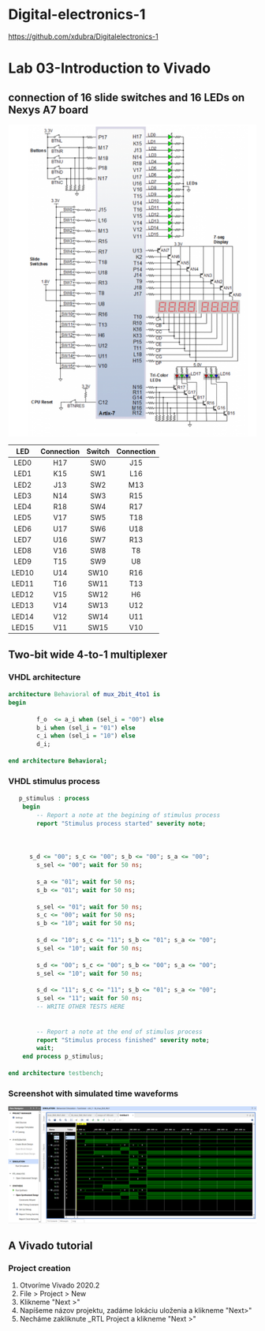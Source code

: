 # Digital-electronics-1
https://github.com/xdubra/Digitalelectronics-1
# Lab 03-Introduction to Vivado
## connection of 16 slide switches and 16 LEDs on Nexys A7 board

![Screenshot od EDA Playground](image3/obrazok.png)

| LED | Connection | Switch | Connection | 
| :-: | :-: | :-: | :-: |
| LED0 | H17 | SW0 | J15 |
| LED1 | K15 | SW1 | L16 |
| LED2 | J13 | SW2 | M13 |
| LED3 | N14 | SW3 | R15 |
| LED4 | R18 | SW4 | R17 |
| LED5 | V17 | SW5 | T18 |
| LED6 | U17 | SW6 | U18 |
| LED7 | U16 | SW7 | R13 |
| LED8 | V16 | SW8 | T8 |
| LED9 | T15 | SW9 | U8 |
| LED10 | U14 | SW10 | R16 |
| LED11 | T16 | SW11 | T13 |
| LED12 | V15 | SW12 | H6 |
| LED13 | V14 | SW13 | U12 |
| LED14 | V12 | SW14 | U11 |
| LED15 | V11 | SW15 | V10 |

## Two-bit wide 4-to-1 multiplexer
### VHDL architecture

```vhdl
architecture Behavioral of mux_2bit_4to1 is
begin
    
        f_o  <= a_i when (sel_i = "00") else
		b_i when (sel_i = "01") else
		c_i when (sel_i = "10") else
		d_i;
 
end architecture Behavioral;
```
### VHDL stimulus process

```vhdl
   p_stimulus : process
    begin
        -- Report a note at the begining of stimulus process
        report "Stimulus process started" severity note;


        
      s_d <= "00"; s_c <= "00"; s_b <= "00"; s_a <= "00";
        s_sel <= "00"; wait for 50 ns;
        
        s_a <= "01"; wait for 50 ns;
        s_b <= "01"; wait for 50 ns;
        
        s_sel <= "01"; wait for 50 ns;
        s_c <= "00"; wait for 50 ns;
        s_b <= "10"; wait for 50 ns;
        
        s_d <= "10"; s_c <= "11"; s_b <= "01"; s_a <= "00"; 
        s_sel <= "10"; wait for 50 ns;
        
        s_d <= "00"; s_c <= "00"; s_b <= "00"; s_a <= "00"; 
        s_sel <= "10"; wait for 50 ns;
        
        s_d <= "11"; s_c <= "11"; s_b <= "01"; s_a <= "00";
        s_sel <= "11"; wait for 50 ns;
        -- WRITE OTHER TESTS HERE


        -- Report a note at the end of stimulus process
        report "Stimulus process finished" severity note;
        wait;
    end process p_stimulus;

end architecture testbench;
```

### Screenshot with simulated time waveforms

![Screenshot od EDA Playground](image3/obrazok1.png)

## A Vivado tutorial
### Project creation
1. Otvoríme Vivado 2020.2
2. File > Project > New
3. Klikneme "Next >"
4. Napíšeme názov projektu, zadáme lokáciu uloženia a klikneme "Next>"
5. Necháme zakliknute _RTL Project a klikneme "Next >"



